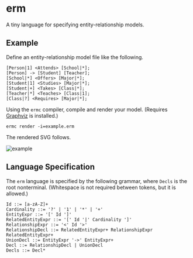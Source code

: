 # erm

A tiny language for specifying entity-relationship models.

## Example

Define an entity-relationship model file like the following.

    [Person|1] <Attends> [School|*];
    [Person] -> [Student] [Teacher];
    [School|*] <Offers> [Major|*];
    [Student|1] <Studies> [Major|*];
    [Student|+] <Takes> [Class|*];
    [Teacher|*] <Teaches> [Class|1];
    [Class|?] <Requires> [Major|*];
    
Using the `ermc` compiler, compile and render your model. (Requires [Graphviz](http://www.graphviz.org/) is installed.)

    ermc render -i=example.erm
    
The rendered SVG follows.

![example](http://i.imgur.com/4bDvDse.png)

## Language Specification

The `erm` language is specified by the following grammar, where `Decls` is the root nonterminal. (Whitespace is not required between tokens, but it is allowed.)

    Id ::= [a-zA-Z]+
    Cardinality ::= '?' | '1' | '*' | '+'
    EntityExpr ::= '[' Id ']'
    RelatedEntityExpr ::= '[' Id '|' Cardinality ']'
    RelationshipExpr ::= '<' Id '>'
    RelationshipDecl ::= RelatedEntityExpr+ RelationshipExpr RelatedEntityExpr+
    UnionDecl ::= EntityExpr '->' EntityExpr+
    Decl ::= RelationshipDecl | UnionDecl
    Decls ::= Decl*
